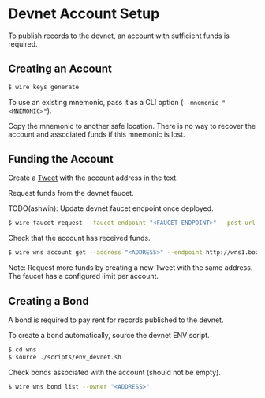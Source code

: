 # Devnet Account Setup

To publish records to the devnet, an account with sufficient funds is required.

## Creating an Account

```bash
$ wire keys generate
```

To use an existing mnemonic, pass it as a CLI option (`--mnemonic "<MNEMONIC>"`).

Copy the mnemonic to another safe location. There is no way to recover the account and associated funds if this mnemonic is lost.

## Funding the Account

Create a [Tweet](https://twitter.com/compose/tweet) with the account address in the text.

Request funds from the devnet faucet.

TODO(ashwin): Update devnet faucet endpoint once deployed.

```bash
$ wire faucet request --faucet-endpoint "<FAUCET ENDPOINT>" --post-url "<Tweet URL>"
```

Check that the account has received funds.

```bash
$ wire wns account get --address "<ADDRESS>" --endpoint http://wns1.bozemanpass.net:9473/graphql
```

Note: Request more funds by creating a new Tweet with the same address. The faucet has a configured limit per account.

## Creating a Bond

A bond is required to pay rent for records published to the devnet.

To create a bond automatically, source the devnet ENV script.

```bash
$ cd wns
$ source ./scripts/env_devnet.sh
```

Check bonds associated with the account (should not be empty).

```bash
$ wire wns bond list --owner "<ADDRESS>"
```
